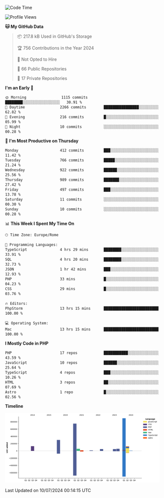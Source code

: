 <!--START_SECTION:waka-->
![Code Time](http://img.shields.io/badge/Code%20Time-5%2C147%20hrs%204%20mins-blue)

![Profile Views](http://img.shields.io/badge/Profile%20Views-0-blue)

**🐱 My GitHub Data** 

> 📦 217.8 kB Used in GitHub's Storage 
 > 
> 🏆 756 Contributions in the Year 2024
 > 
> 🚫 Not Opted to Hire
 > 
> 📜 66 Public Repositories 
 > 
> 🔑 17 Private Repositories 
 > 
**I'm an Early 🐤** 

```text
🌞 Morning                1115 commits        ████████░░░░░░░░░░░░░░░░░   30.91 % 
🌆 Daytime                2266 commits        ████████████████░░░░░░░░░   62.82 % 
🌃 Evening                216 commits         █░░░░░░░░░░░░░░░░░░░░░░░░   05.99 % 
🌙 Night                  10 commits          ░░░░░░░░░░░░░░░░░░░░░░░░░   00.28 % 
```
📅 **I'm Most Productive on Thursday** 

```text
Monday                   412 commits         ███░░░░░░░░░░░░░░░░░░░░░░   11.42 % 
Tuesday                  766 commits         █████░░░░░░░░░░░░░░░░░░░░   21.24 % 
Wednesday                922 commits         ██████░░░░░░░░░░░░░░░░░░░   25.56 % 
Thursday                 989 commits         ███████░░░░░░░░░░░░░░░░░░   27.42 % 
Friday                   497 commits         ███░░░░░░░░░░░░░░░░░░░░░░   13.78 % 
Saturday                 11 commits          ░░░░░░░░░░░░░░░░░░░░░░░░░   00.30 % 
Sunday                   10 commits          ░░░░░░░░░░░░░░░░░░░░░░░░░   00.28 % 
```


📊 **This Week I Spent My Time On** 

```text
🕑︎ Time Zone: Europe/Rome

💬 Programming Languages: 
TypeScript               4 hrs 29 mins       ████████░░░░░░░░░░░░░░░░░   33.91 % 
SQL                      4 hrs 20 mins       ████████░░░░░░░░░░░░░░░░░   32.73 % 
JSON                     1 hr 42 mins        ███░░░░░░░░░░░░░░░░░░░░░░   12.93 % 
PHP                      33 mins             █░░░░░░░░░░░░░░░░░░░░░░░░   04.23 % 
CSS                      29 mins             █░░░░░░░░░░░░░░░░░░░░░░░░   03.76 % 

🔥 Editors: 
PhpStorm                 13 hrs 15 mins      █████████████████████████   100.00 % 

💻 Operating System: 
Mac                      13 hrs 15 mins      █████████████████████████   100.00 % 
```

**I Mostly Code in PHP** 

```text
PHP                      17 repos            ███████████░░░░░░░░░░░░░░   43.59 % 
JavaScript               10 repos            ██████░░░░░░░░░░░░░░░░░░░   25.64 % 
TypeScript               4 repos             ███░░░░░░░░░░░░░░░░░░░░░░   10.26 % 
HTML                     3 repos             ██░░░░░░░░░░░░░░░░░░░░░░░   07.69 % 
Astro                    1 repo              █░░░░░░░░░░░░░░░░░░░░░░░░   02.56 % 
```



**Timeline**

![Lines of Code chart](https://raw.githubusercontent.com/frnwtr/frnwtr/main/assets/bar_graph.png)


 Last Updated on 10/07/2024 00:14:15 UTC
<!--END_SECTION:waka-->